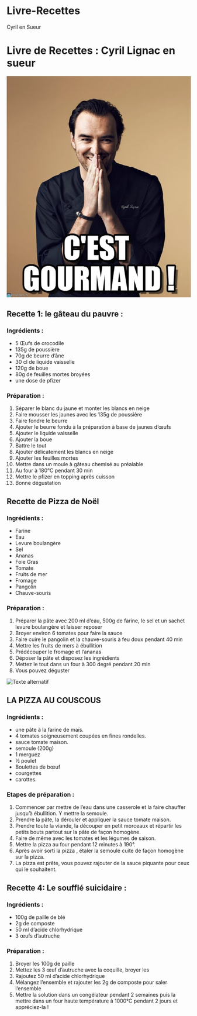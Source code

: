 # Livre-Recettes
Cyril en Sueur
# Livre de Recettes : Cyril Lignac en sueur

![Texte alternatif](mxi748.jpeg "C'est gourmand ")


## Recette 1: le gâteau du pauvre :
### Ingrédients :

- 5 Œufs de crocodile 
- 135g de poussière 
- 70g de beurre d’âne 
- 30 cl de liquide vaisselle 
- 120g de boue 
- 80g de feuilles mortes broyées 
- une dose de pfizer

### Préparation : 
1.    Séparer le blanc du jaune et monter les blancs en neige 
2.    Faire mousser les jaunes avec les 135g de poussière
3.    Faire fondre le beurre
4.    Ajouter le beurre fondu à la préparation à base de jaunes d’œufs
5.    Ajouter le liquide vaisselle 
6.    Ajouter la boue 
7.    Battre le tout 
8.    Ajouter délicatement les blancs en neige 
9.    Ajouter les feuilles mortes 
10. Mettre dans un moule à gâteau chemisé au préalable 
11. Au four à 180°C pendant 30 min 
12. Mettre le pfizer en topping après cuisson
13. Bonne dégustation 

## Recette de Pizza de Noël

### Ingrédients :
* Farine
* Eau
* Levure boulangère
* Sel
* Ananas
* Foie Gras
* Tomate
* Fruits de mer
* Fromage
* Pangolin
* Chauve-souris
### Préparation :
1.   Préparer la pâte avec 200 ml d’eau, 500g de farine, le sel et un sachet levure boulangère et laisser reposer
2.   Broyer environ 6 tomates pour faire la sauce
3.    Faire cuire le pangolin et la chauve-souris à feu doux pendant 40 min
4.   Mettre les fruits de mers à ébullition
5.    Prédécouper le fromage et l’ananas
6.    Déposer la pâte et disposez les ingrédients
7.    Mettez le tout dans un four à 300 degré pendant 20 min
8.   Vous pouvez déguster
 
 ![Texte alternatif](pizzaweb-1118x516 "Titre de l’image ")
## LA PIZZA AU COUSCOUS

### Ingrédients :
- une pâte à la farine de maïs.
- 4 tomates soigneusement coupées en fines rondelles.
- sauce tomate maison.
- semoule (200g)
- 1 merguez
- ½ poulet
- Boulettes de bœuf
- courgettes
- carottes.

### Etapes de préparation :

1. Commencer par mettre de l’eau dans une casserole et la faire chauffer jusqu’à ébullition. Y mettre la semoule.
2. Prendre la pâte, la dérouler et appliquer la sauce tomate maison.
3. Prendre toute la viande, la découper en petit morceaux et répartir les petits bouts partout sur la pâte de façon homogène.
4. Faire de même avec les tomates et les légumes de saison.
5. Mettre la pizza au four pendant 12 minutes à 190°.
6. Après avoir sorti la pizza , étaler la semoule cuite de façon homogène sur la pizza.
7. La pizza est prête, vous pouvez rajouter de la sauce piquante pour ceux qui le souhaitent.

## Recette 4: Le soufflé suicidaire :

### Ingrédients :
- 100g de paille de blé
- 2g de composte
- 50 ml d’acide chlorhydrique
- 3 œufs d’autruche

### Préparation : 
1. Broyer les 100g de paille
2. Mettez les 3 œuf d’autruche avec la coquille, broyer les
3. Rajoutez 50 ml d’acide chlorhydrique
4. Mélangez l’ensemble et rajouter les 2g de composte pour saler l’ensemble
5. Mettre la solution dans un congélateur pendant 2 semaines puis la mettre dans un four haute température à 1000°C pendant 2 jours et appréciez-la !


































